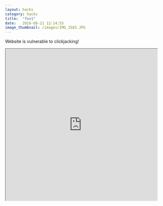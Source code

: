 ```yaml
---
layout: hacks
category: hacks
title:  "foo1"
date:   2016-08-21 12:14:55
image_thumbnail: /images/IMG_1583.JPG
---
```




<html>
   <head>
     <title>Clickjack test page</title>
   </head>
   <body>
     <p>Website is vulnerable to clickjacking!</p>
     <iframe src="https://galeria-kaufhof.de/damen/" width="500" height="500"></iframe>
   </body>
</html>
